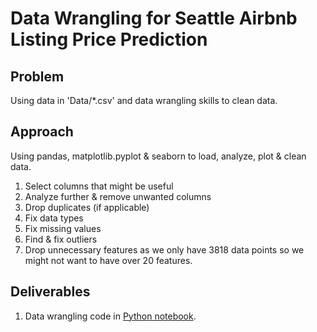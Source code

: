 # Data Wrangling for Seattle Airbnb Listing Price Prediction

## Problem
Using data in 'Data/*.csv' and data wrangling skills to clean data.


## Approach
Using pandas, matplotlib.pyplot & seaborn to load, analyze, plot & clean data.

1. Select columns that might be useful
2. Analyze further & remove unwanted columns
3. Drop duplicates (if applicable)
4. Fix data types
5. Fix missing values
6. Find & fix outliers
7. Drop unnecessary features as we only have 3818 data points so we might not want to have over 20 features.


## Deliverables
1. Data wrangling code in [Python notebook](https://github.com/nicolechao/springboard-data-science/blob/master/Capstone%201/Data%20Wrangling/data_wrangling.ipynb).